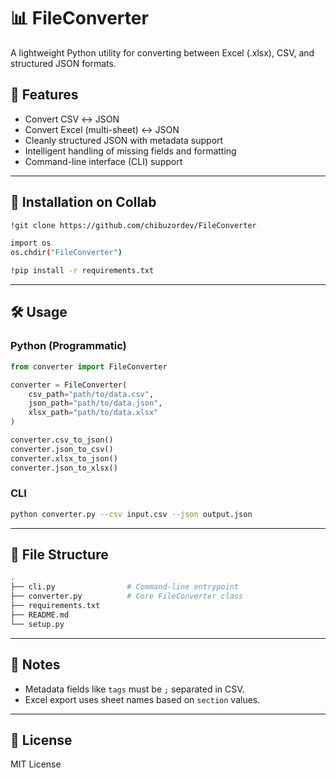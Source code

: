 # 📊 FileConverter

A lightweight Python utility for converting between Excel (.xlsx), CSV, and structured JSON formats.

## 🚀 Features
- Convert CSV ↔ JSON
- Convert Excel (multi-sheet) ↔ JSON
- Cleanly structured JSON with metadata support
- Intelligent handling of missing fields and formatting
- Command-line interface (CLI) support

---

## 🧩 Installation on Collab

```bash
!git clone https://github.com/chibuzordev/FileConverter

import os
os.chdir("FileConverter")

!pip install -r requirements.txt
```

---

## 🛠 Usage

### Python (Programmatic)
```python
from converter import FileConverter

converter = FileConverter(
    csv_path="path/to/data.csv",
    json_path="path/to/data.json",
    xlsx_path="path/to/data.xlsx"
)

converter.csv_to_json()
converter.json_to_csv()
converter.xlsx_to_json()
converter.json_to_xlsx()
```

### CLI
```bash
python converter.py --csv input.csv --json output.json

```

---

## 📁 File Structure
```bash
.
├── cli.py                # Command-line entrypoint
├── converter.py          # Core FileConverter class
├── requirements.txt
├── README.md
└── setup.py
```

---

## 🧠 Notes
- Metadata fields like `tags` must be `;` separated in CSV.
- Excel export uses sheet names based on `section` values.

---

## 📜 License
MIT License
